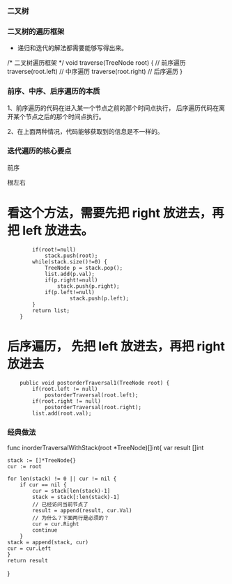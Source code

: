 ### 二叉树

### 二叉树的遍历框架

- 递归和迭代的解法都需要能够写得出来。 

/* 二叉树遍历框架 */
void traverse(TreeNode root) {
    // 前序遍历
    traverse(root.left)
    // 中序遍历
    traverse(root.right)
    // 后序遍历
}


### 前序、中序、后序遍历的本质

1、前序遍历的代码在进入某一个节点之前的那个时间点执行，
后序遍历代码在离开某个节点之后的那个时间点执行。

2、在上面两种情况，代码能够获取到的信息是不一样的。


### 迭代遍历的核心要点


前序

根左右
# 看这个方法，需要先把 right 放进去，再把 left 放进去。 
```
        if(root!=null)
          	stack.push(root);
        while(stack.size()!=0) {
            TreeNode p = stack.pop();
            list.add(p.val);
            if(p.right!=null)
              	stack.push(p.right);
            if(p.left!=null)
            		stack.push(p.left);
        }
        return list;
    }
```

# 后序遍历， 先把 left 放进去，再把 right 放进去
```
	public void postorderTraversal1(TreeNode root) {
		if(root.left != null)
			postorderTraversal(root.left);
		if(root.right != null)
			postorderTraversal(root.right);
		list.add(root.val);
```


### 经典做法

func inorderTraversalWithStack(root *TreeNode)[]int{
	var result []int

	stack := []*TreeNode{}
	cur := root

	for len(stack) != 0 || cur != nil {
		if cur == nil {
			cur = stack[len(stack)-1]
			stack = stack[:len(stack)-1]
			// 已经访问当前节点了
			result = append(result, cur.Val)
			// 为什么？下面两行是必须的？
			cur = cur.Right
			continue
		}
	stack = append(stack, cur)
	cur = cur.Left
	}
	return result
}

